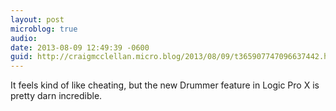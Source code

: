```yaml
---
layout: post
microblog: true
audio: 
date: 2013-08-09 12:49:39 -0600
guid: http://craigmcclellan.micro.blog/2013/08/09/t365907747096637442.html
---
```

It feels kind of like cheating, but the new Drummer feature in Logic Pro X is pretty darn incredible.
